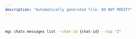 ```yaml
---
description: "Automatically generated file. DO NOT MODIFY"
---
```


```bash


mgc chats messages list --chat-id {chat-id} --top "2"

```